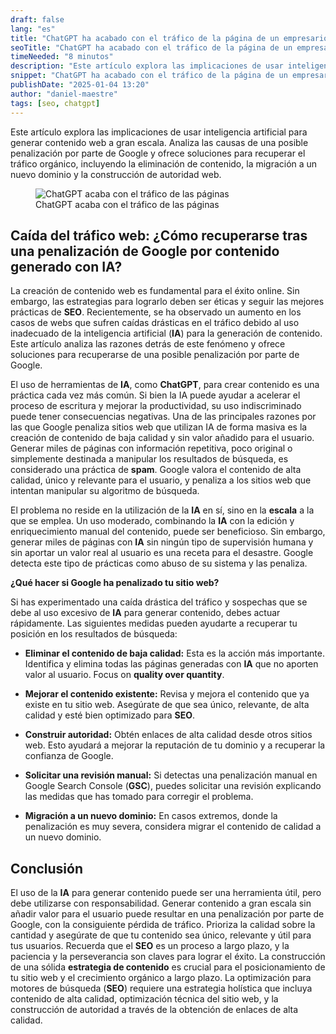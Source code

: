 ```yaml
---
draft: false
lang: "es"
title: "ChatGPT ha acabado con el tráfico de la página de un empresario"
seoTitle: "ChatGPT ha acabado con el tráfico de la página de un empresario"
timeNeeded: "8 minutos"
description: "Este artículo explora las implicaciones de usar inteligencia artificial para generar contenido web a gran escala. Analiza las causas de una posible penalización por parte de Google y ofrece soluciones para recuperar el tráfico orgánico, incluyendo la eliminación de contenido, la migración a un nuevo dominio y la construcción de autoridad web."
snippet: "ChatGPT ha acabado con el tráfico de la página de un empresario"
publishDate: "2025-01-04 13:20"
author: "daniel-maestre"
tags: [seo, chatgpt]
---
```


Este artículo explora las implicaciones de usar inteligencia artificial para generar contenido web a gran escala. Analiza las causas de una posible penalización por parte de Google y ofrece soluciones para recuperar el tráfico orgánico, incluyendo la eliminación de contenido, la migración a un nuevo dominio y la construcción de autoridad web.

<figure>
<img src="/blogImages/chatgpt-no-es-bueno-para-el-seo-de-tu-pagina.webp" title="ChatGPT acaba con el tráfico de las páginas" alt="ChatGPT acaba con el tráfico de las páginas" loading="lazy"/>
<figcaption class="text-center">ChatGPT acaba con el tráfico de las páginas<figcaption>
</figure>

## Caída del tráfico web: ¿Cómo recuperarse tras una penalización de Google por contenido generado con IA?

La creación de contenido web es fundamental para el éxito online.  Sin embargo, las estrategias para lograrlo deben ser éticas y seguir las mejores prácticas de **SEO**. Recientemente, se ha observado un aumento en los casos de webs que sufren caídas drásticas en el tráfico debido al uso inadecuado de la inteligencia artificial (**IA**) para la generación de contenido.  Este artículo analiza las razones detrás de este fenómeno y ofrece soluciones para recuperarse de una posible penalización por parte de Google.

El uso de herramientas de **IA**, como **ChatGPT**, para crear contenido es una práctica cada vez más común. Si bien la IA puede ayudar a acelerar el proceso de escritura y mejorar la productividad, su uso indiscriminado puede tener consecuencias negativas.  Una de las principales razones por las que Google penaliza sitios web que utilizan IA de forma masiva es la creación de contenido de baja calidad y sin valor añadido para el usuario.  Generar miles de páginas con información repetitiva, poco original o simplemente destinada a manipular los resultados de búsqueda, es considerado una práctica de **spam**. Google valora el contenido de alta calidad, único y relevante para el usuario, y penaliza a los sitios web que intentan manipular su algoritmo de búsqueda.

El problema no reside en la utilización de la **IA** en sí, sino en la **escala** a la que se emplea.  Un uso moderado, combinando la **IA** con la edición y enriquecimiento manual del contenido, puede ser beneficioso. Sin embargo, generar miles de páginas con **IA** sin ningún tipo de supervisión humana y sin aportar un valor real al usuario es una receta para el desastre.  Google detecta este tipo de prácticas como abuso de su sistema y las penaliza.

**¿Qué hacer si Google ha penalizado tu sitio web?**

Si has experimentado una caída drástica del tráfico y sospechas que se debe al uso excesivo de **IA** para generar contenido, debes actuar rápidamente.  Las siguientes medidas pueden ayudarte a recuperar tu posición en los resultados de búsqueda:

* **Eliminar el contenido de baja calidad:** Esta es la acción más importante.  Identifica y elimina todas las páginas generadas con **IA** que no aporten valor al usuario.  Focus on **quality over quantity**.

* **Mejorar el contenido existente:** Revisa y mejora el contenido que ya existe en tu sitio web.  Asegúrate de que sea único, relevante, de alta calidad y esté bien optimizado para **SEO**.

* **Construir autoridad:**  Obtén enlaces de alta calidad desde otros sitios web.  Esto ayudará a mejorar la reputación de tu dominio y a recuperar la confianza de Google.

* **Solicitar una revisión manual:** Si detectas una penalización manual en Google Search Console (**GSC**), puedes solicitar una revisión explicando las medidas que has tomado para corregir el problema.

* **Migración a un nuevo dominio:** En casos extremos, donde la penalización es muy severa,  considera migrar el contenido de calidad a un nuevo dominio.

## Conclusión

El uso de la **IA** para generar contenido puede ser una herramienta útil, pero debe utilizarse con responsabilidad.  Generar contenido a gran escala sin añadir valor para el usuario puede resultar en una penalización por parte de Google, con la consiguiente pérdida de tráfico.  Prioriza la calidad sobre la cantidad y asegúrate de que tu contenido sea único, relevante y útil para tus usuarios. Recuerda que el **SEO** es un proceso a largo plazo, y la paciencia y la perseverancia son claves para lograr el éxito. La construcción de una sólida **estrategia de contenido** es crucial para el posicionamiento de tu sitio web y el crecimiento orgánico a largo plazo. La optimización para motores de búsqueda (**SEO**) requiere una estrategia holística que incluya contenido de alta calidad, optimización técnica del sitio web,  y la construcción de autoridad a través de la obtención de enlaces de alta calidad.
